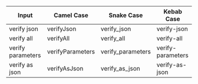 |       Input       |    Camel Case    |    Snake Case     |    Kebab Case     |
|-------------------|------------------|-------------------|-------------------|
|    verify json    |    verifyJson    |    verify_json    |    verify-json    |
|    verify all     |    verifyAll     |    verify_all     |    verify-all     |
| verify parameters | verifyParameters | verify_parameters | verify-parameters |
|  verify as json   |   verifyAsJson   |  verify_as_json   |  verify-as-json   |

